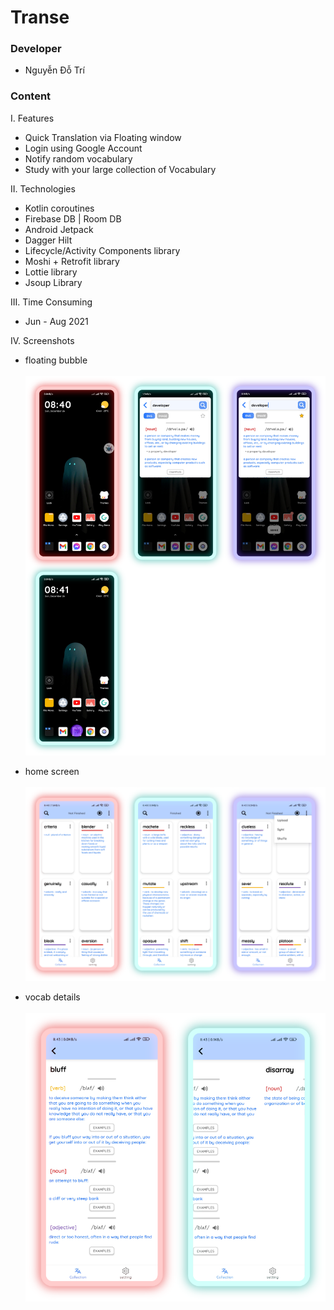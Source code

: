 # Transe

### Developer

- Nguyễn Đỗ Trí

### Content

I. Features

- Quick Translation via Floating window
- Login using Google Account
- Notify random vocabulary
- Study with your large collection of Vocabulary

II. Technologies

- Kotlin coroutines
- Firebase DB | Room DB
- Android Jetpack
- Dagger Hilt
- Lifecycle/Activity Components library
- Moshi + Retrofit library
- Lottie library
- Jsoup Library

III. Time Consuming

- Jun - Aug 2021

IV. Screenshots

- floating bubble </br> </br>
  <img src="preview_image/bubble.png">

- home screen </br> </br>
  <img src="preview_image/homeScreen.png">

- vocab details </br> </br>
  <img src="preview_image/vocabDetail.png">

